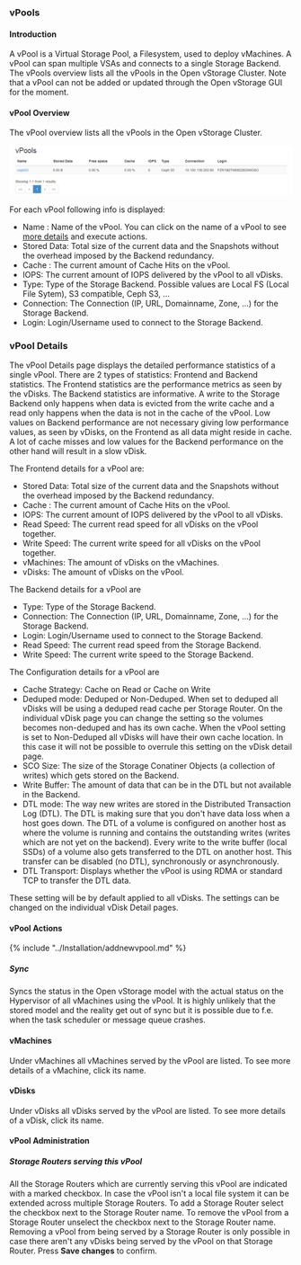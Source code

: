 ### vPools

#### Introduction

A vPool is a Virtual Storage Pool, a Filesystem, used to deploy
vMachines. A vPool can span multiple VSAs and connects to a single
Storage Backend. The vPools overview lists all the vPools in the Open
vStorage Cluster. Note that a vPool can not be added or updated through
the Open vStorage GUI for the moment.

#### vPool Overview

The vPool overview lists all the vPools in the Open vStorage Cluster.

![](../Images/vpool_overview.png)


For each vPool following info is displayed:

-   Name : Name of the vPool. You can click on the name of a vPool to
    see [more details](#details) and execute actions.
-   Stored Data: Total size of the current data and the Snapshots
    without the overhead imposed by the Backend redundancy.
-   Cache : The current amount of Cache Hits on the vPool.
-   IOPS: The current amount of IOPS delivered by the vPool to all
    vDisks.
-   Type: Type of the Storage Backend. Possible values are Local FS
    (Local File Sytem), S3 compatible, Ceph S3, ...
-   Connection: The Connection (IP, URL, Domainname, Zone, ...) for the
    Storage Backend.
-   Login: Login/Username used to connect to the Storage Backend.


### <a name="details"></a>vPool Details

The vPool Details page displays the detailed performance statistics of a
single vPool. There are 2 types of statistics: Frontend and Backend
statistics. The Frontend statistics are the performance metrics as seen
by the vDisks. The Backend statistics are informative. A write to the
Storage Backend only happens when data is evicted from the write cache
and a read only happens when the data is not in the cache of the vPool.
Low values on Backend performance are not necessary giving low
performance values, as seen by vDisks, on the Frontend as all data might
reside in cache. A lot of cache misses and low values for the Backend
performance on the other hand will result in a slow vDisk.

The Frontend details for a vPool are:

-   Stored Data: Total size of the current data and the Snapshots
    without the overhead imposed by the Backend redundancy.
-   Cache : The current amount of Cache Hits on the vPool.
-   IOPS: The current amount of IOPS delivered by the vPool to all
    vDisks.
-   Read Speed: The current read speed for all vDisks on the vPool
    together.
-   Write Speed: The current write speed for all vDisks on the vPool
    together.
-   vMachines: The amount of vDisks on the vMachines.
-   vDisks: The amount of vDisks on the vPool.

The Backend details for a vPool are

-   Type: Type of the Storage Backend.
-   Connection: The Connection (IP, URL, Domainname, Zone, ...) for the
    Storage Backend.
-   Login: Login/Username used to connect to the Storage Backend.
-   Read Speed: The current read speed from the Storage Backend.
-   Write Speed: The current write speed to the Storage Backend.

The Configuration details for a vPool are

-   Cache Strategy: Cache on Read or Cache on Write
-   Deduped mode: Deduped or Non-Deduped. When set to deduped all vDisks will be using a deduped read cache per Storage Router. On the individual vDisk page you can change the setting so the volumes becomes non-deduped and has its own cache. When the vPool setting is set to Non-Deduped all vDisks will have their own cache location. In this case it will not be possible to overrule this setting on the vDisk detail page.
-   SCO Size: The size of the Storage Conatiner Objects (a collection of writes) which gets stored on the Backend.
-   Write Buffer: The amount of data that can be in the DTL but not available in the Backend.
-   DTL mode: The way new writes are stored in the Distributed Transaction Log (DTL). The DTL is making sure that you don't have data loss when a host goes down. The DTL of a volume is configured on another host as where the volume is running and contains the outstanding writes (writes which are not yet on the backend). Every write to the write buffer (local SSDs) of a volume also gets transferred to the DTL on another host. This transfer can be disabled (no DTL), synchronously or asynchronously.
-   DTL Transport: Displays whether the vPool is using RDMA or standard TCP to transfer the DTL data.

These setting will be by default applied to all vDisks. The settings can be changed on the individual vDisk Detail pages.

#### vPool Actions

{% include "../Installation/addnewvpool.md" %}

##### Sync


Syncs the status in the Open vStorage model
with the actual status on the Hypervisor of all vMachines using the
vPool. It is highly unlikely that the stored model and the reality get
out of sync but it is possible due to f.e. when the task scheduler or
message queue crashes.

#### vMachines

Under vMachines all vMachines served by the vPool are listed. To see
more details of a vMachine, click its name.

#### vDisks

Under vDisks all vDisks served by the vPool are listed. To see more
details of a vDisk, click its name.

#### vPool Administration

##### Storage Routers serving this vPool

All the Storage Routers which are currently serving this vPool are
indicated with a marked checkbox. In case the vPool isn't a local file
system it can be extended across multiple Storage Routers. To add a Storage Router select the
checkbox next to the Storage Router name. To remove the vPool from a Storage Router unselect
the checkbox next to the Storage Router name. Removing a vPool from being served by
a Storage Router is only possible in case there aren't any vDisks being served by
the vPool on that Storage Router. Press **Save changes** to confirm.